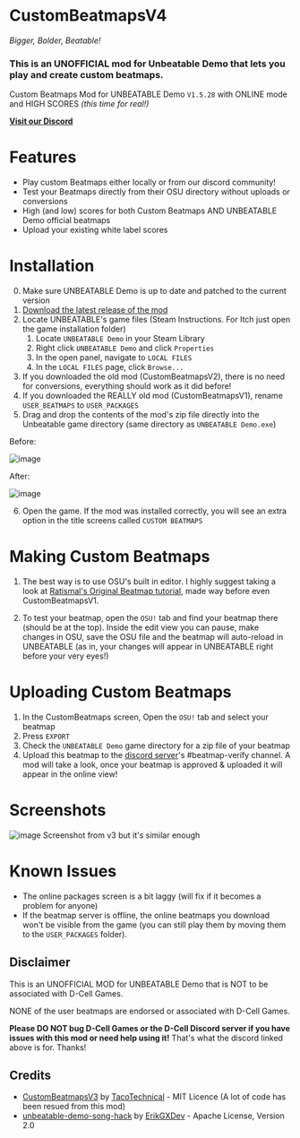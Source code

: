 # CustomBeatmapsV4

_Bigger, Bolder, Beatable!_

### This is an UNOFFICIAL mod for Unbeatable Demo that lets you play and create custom beatmaps.

Custom Beatmaps Mod for UNBEATABLE Demo `V1.5.28` with ONLINE mode and HIGH SCORES _(this time for real!)_

**[Visit our Discord](https://discord.gg/XzqMhRMmhC)**


# Features
- Play custom Beatmaps either locally or from our discord community!
- Test your Beatmaps directly from their OSU directory without uploads or conversions
- High (and low) scores for both Custom Beatmaps AND UNBEATABLE Demo official beatmaps
- Upload your existing white label scores

# Installation

0) Make sure UNBEATABLE Demo is up to date and patched to the current version
1) [Download the latest release of the mod](https://github.com/TacoDogUnbeatableThing/CustomBeatmapsV3/releases)
2) Locate UNBEATABLE's game files (Steam Instructions. For Itch just open the game installation folder)
    1) Locate `UNBEATABLE Demo` in your Steam Library
    2) Right click `UNBEATABLE Demo` and click `Properties`
    3) In the open panel, navigate to `LOCAL FILES`
    4) In the `LOCAL FILES` page, click `Browse...`
3) If you downloaded the old mod (CustomBeatmapsV2), there is no need for conversions, everything should work as it did before!
4) If you downloaded the REALLY old mod (CustomBeatmapsV1), rename `USER_BEATMAPS` to `USER_PACKAGES`
5) Drag and drop the contents of the mod's zip file directly into the Unbeatable game directory (same directory as `UNBEATABLE Demo.exe`)

Before:

![image](https://user-images.githubusercontent.com/13367955/131234482-d9ee2a47-1f1a-4a87-96dc-1f75043595b4.png)

After:

![image](https://user-images.githubusercontent.com/13367955/160724936-ec8ec110-05e4-4723-9ac1-9e1b1094fcd4.png)

6) Open the game. If the mod was installed correctly, you will see an extra option in the title screens called `CUSTOM BEATMAPS`

# Making Custom Beatmaps

1) The best way is to use OSU's built in editor. I highly suggest taking a look at [Ratismal's Original Beatmap tutorial](https://github.com/Ratismal/CustomBeats/blob/master/creation.md), made way before even CustomBeatmapsV1.

2) To test your beatmap, open the `OSU!` tab and find your beatmap there (should be at the top). Inside the edit view you can pause, make changes in OSU, save the OSU file and the beatmap will auto-reload in UNBEATABLE (as in, your changes will appear in UNBEATABLE right before your very eyes!)

# Uploading Custom Beatmaps

1) In the CustomBeatmaps screen, Open the `OSU!` tab and select your beatmap
2) Press `EXPORT`
3) Check the `UNBEATABLE Demo` game directory for a zip file of your beatmap
4) Upload this beatmap to the [discord server](https://discord.gg/XzqMhRMmhC)'s #beatmap-verify channel. A mod will take a look, once your beatmap is approved & uploaded it will appear in the online view!


# Screenshots
![image](https://user-images.githubusercontent.com/13367955/160829336-05c7c6f5-6b80-4d85-bf61-e767d75be477.png)
Screenshot from v3 but it's similar enough

# Known Issues

- The online packages screen is a bit laggy (will fix if it becomes a problem for anyone)
- If the beatmap server is offline, the online beatmaps you download won't be visible from the game (you can still play them by moving them to the `USER_PACKAGES` folder).

## Disclaimer

This is an UNOFFICIAL MOD for UNBEATABLE Demo that is NOT to be associated with D-Cell Games.

NONE of the user beatmaps are endorsed or associated with D-Cell Games.

**Please DO NOT bug D-Cell Games or the D-Cell Discord server if you have issues with this mod or need help using it!** That's what the discord linked above is for. Thanks!

## Credits
[CustomBeatmapsV3]: https://github.com/TacoDogUnbeatableThing/CustomBeatmapsV3
[CustomBeatmapsV3-author]: https://github.com/TacoDogUnbeatableThing 

[unbeatable-demo-song-hack]: https://github.com/ErikGXDev/unbeatable-demo-song-hack
[unbeatable-demo-song-hack-author]: https://github.com/ErikGXDev

- [CustomBeatmapsV3][CustomBeatmapsV3] by [TacoTechnical][CustomBeatmapsV3-author] - MIT Licence (A lot of code has been resued from this mod)
- [unbeatable-demo-song-hack][unbeatable-demo-song-hack] by [ErikGXDev][unbeatable-demo-song-hack-author] - Apache License, Version 2.0